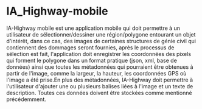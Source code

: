 # IA_Highway-mobile
IA-Highway mobile  est une application mobile qui doit permettre à un utilisateur de sélectionner/dessiner une région/polygone entourant un objet d'intérêt, dans ce cas, des images de certaines structures de génie civil qui contiennent des dommages seront fournies, après le processus de sélection est fait, l'application doit enregistrer les coordonnées des pixels qui forment le polygone dans un format pratique (json, xml, base de données) ainsi que toutes les métadonnées qui pourraient être obtenues à partir de l'image, comme la largeur, la hauteur, les coordonnées GPS où l'image a été prise.En plus des métadonnées, IA-Highway doit permettre à l'utilisateur d'ajouter une ou plusieurs balises liées à l'image et un texte de description. Toutes ces données doivent être stockées comme mentionné précédemment.
